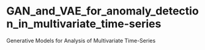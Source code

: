 # GAN_and_VAE_for_anomaly_detection_in_multivariate_time-series
Generative Models for Analysis of Multivariate Time-Series
